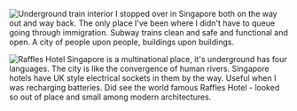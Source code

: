 ![Underground train interior](Underground.JPG)
I stopped over in Singapore both on the way out and way back. The only place I've been where I didn't have to queue going through immigration. Subway trains clean and safe and functional and open. A city of people upon people, buildings upon buildings.

![Raffles Hotel](Raffles.JPG)
Singapore is a multinational place, it's underground has four languages. The city is like the convergence of human rivers. Singapore hotels have UK style electrical sockets in them by the way. Useful when I was recharging batteries. Did see the world famous Raffles Hotel - looked so out of place and small among modern architectures.
